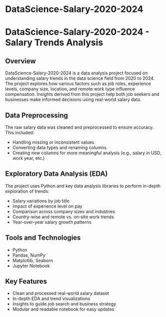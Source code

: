 # DataScience-Salary-2020-2024
# DataScience-Salary-2020-2024 - Salary Trends Analysis

## Overview  
DataScience-Salary-2020-2024 is a data analysis project focused on understanding salary trends in the data science field from 2020 to 2024. The project explores how various factors such as job roles, experience levels, company size, location, and remote work type influence compensation. Insights derived from this project help both job seekers and businesses make informed decisions using real-world salary data.

## Data Preprocessing  
The raw salary data was cleaned and preprocessed to ensure accuracy. This included:  
- Handling missing or inconsistent values  
- Converting data types and renaming columns  
- Creating new columns for more meaningful analysis (e.g., salary in USD, work year, etc.)  

## Exploratory Data Analysis (EDA)  
The project uses Python and key data analysis libraries to perform in-depth exploration of trends:  
- Salary variations by job title  
- Impact of experience level on pay  
- Comparison across company sizes and industries  
- Country-wise and remote vs. on-site work trends  
- Year-over-year salary growth patterns  

## Tools and Technologies  
- Python  
- Pandas, NumPy  
- Matplotlib, Seaborn  
- Jupyter Notebook  

## Key Features  
- Clean and processed real-world salary dataset  
- In-depth EDA and trend visualizations  
- Insights to guide job search and business strategy  
- Modular and readable notebook for easy updates
